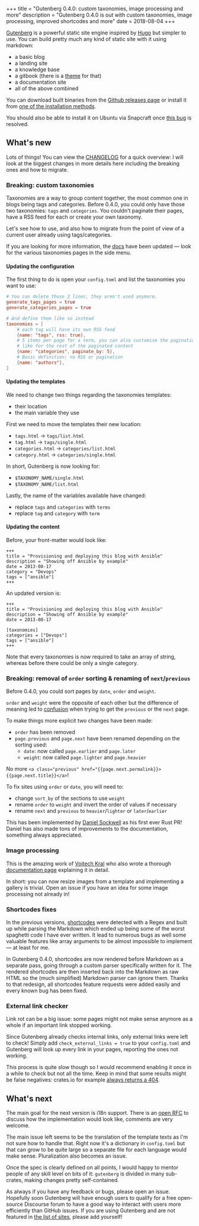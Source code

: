 +++
title = "Gutenberg 0.4.0: custom taxonomies, image processing and more"
description = "Gutenberg 0.4.0 is out with custom taxonomies, image processing, improved shortcodes and more"
date = 2018-08-04
+++

[Gutenberg](https://github.com/Keats/gutenberg) is a powerful static site engine inspired by [Hugo](https://gohugo.io/) but simpler to use.
You can build pretty much any kind of static site with it using markdown:

- a basic blog
- a landing site
- a knowledge base
- a gitbook (there is a [theme](https://github.com/Keats/book) for that)
- a documentation site
- all of the above combined

You can download built binaries from the [Github releases page](https://github.com/Keats/gutenberg/releases) or install
it from [one of the installation methods](https://www.getgutenberg.io/documentation/getting-started/installation/).

You should also be able to install it on Ubuntu via Snapcraft once [this bug](https://forum.snapcraft.io/t/the-rust-plugin-sets-an-invalid-manifest-path/6565/6)
is resolved.

## What's new

Lots of things! You can view the [CHANGELOG](https://github.com/Keats/gutenberg/blob/master/CHANGELOG.md) for
a quick overview: I will look at the biggest changes in more details here including the breaking ones and how to migrate.

### Breaking: custom taxonomies
Taxonomies are a way to group content together, the most common one in blogs being tags and categories.
Before 0.4.0, you could only have those two taxonomies: `tags` and `categories`. You
couldn't paginate their pages, have a RSS feed for each or create your own taxonomy.

Let's see how to use, and also how to migrate from the point of view of a current user
already using tags/categories.

If you are looking for more information, the [docs](https://www.getgutenberg.io/documentation/content/taxonomies/) have been updated — look
for the various taxonomies pages in the side menu.

#### Updating the configuration
The first thing to do is open your `config.toml` and list the taxonomies you want to use:

```toml
# You can delete those 2 lines, they aren't used anymore.
generate_tags_pages = true
generate_categories_pages = true

# And define them like so instead
taxonomies = [
    # each tag will have its own RSS feed
    {name: "tags", rss: true},
    # 5 items per page for a term, you can also customise the pagination path
    # like for the rest of the paginated content
    {name: "categories", paginate_by: 5},
    # Basic definition: no RSS or pagination
    {name: "authors"},
]
```

#### Updating the templates
We need to change two things regarding the taxonomies templates:

- their location
- the main variable they use

 First we need to move the templates their new location:

- `tags.html` -> `tags/list.html`
- `tag.html` -> `tags/single.html`
- `categories.html` -> `categories/list.html`
- `category.html` -> `categories/single.html`

In short, Gutenberg is now looking for:

- `$TAXONOMY_NAME/single.html`
- `$TAXONOMY_NAME/list.html`

Lastly, the name of the variables available have changed:

- replace `tags` and `categories` with `terms`
- replace `tag` and `category` with `term`

#### Updating the content
Before, your front-matter would look like:

```
+++
title = "Provisioning and deploying this blog with Ansible"
description = "Showing off Ansible by example"
date = 2013-08-17
category = "Devops"
tags = ["ansible"]
+++
```

An updated version is:

```
+++
title = "Provisioning and deploying this blog with Ansible"
description = "Showing off Ansible by example"
date = 2013-08-17

[taxonomies]
categories = ["Devops"]
tags = ["ansible"]
+++
```

Note that every taxonomies is now required to take an array of string, whereas before
there could be only a single category.

### Breaking: removal of `order` sorting & renaming of `next`/`previous`
Before 0.4.0, you could sort pages by `date`, `order` and `weight`.

`order` and `weight` were the opposite of each other but the difference of meaning led
to [confusion](https://github.com/Keats/gutenberg/issues/338) when trying to get the `previous` or the `next` page.

To make things more explicit two changes have been made:

- `order` has been removed
- `page.previous` and `page.next` have been renamed depending on the sorting used:
    - `date`: now called `page.earlier` and `page.later`
    - `weight`: now called `page.lighter` and `page.heavier`

No more `<a class="previous" href="{{page.next.permalink}}>{{page.next.title}}</a>`!

To fix sites using `order` or `date`, you will need to:

- change `sort_by` of the sections to use `weight`
- rename `order` to `weight` and invert the order of values if necessary
- rename `next` and `previous` to `heavier`/`lighter` or `later`/`earlier`

This has been implemented by [Daniel Sockwell](https://github.com/codesections) as his first ever Rust PR!
Daniel has also made tons of improvements to the documentation, something always appreciated.

### Image processing

This is the amazing work of [Vojtech Kral](https://github.com/vojtechkral) who also wrote
a thorough [documentation page](https://www.getgutenberg.io/documentation/content/image-processing/) explaining it in detail.

In short: you can now resize images from a template and implementing a gallery is trivial. Open an issue if you have an idea for
some image processing not already in!

### Shortcodes fixes
In the previous versions, [shortcodes](https://www.getgutenberg.io/documentation/content/shortcodes/) were detected with a Regex and built up
while parsing the Markdown which ended up being some of the worst spaghetti code I have ever written.
It lead to numerous bugs as well some valuable features like array arguments to be almost impossible to implement — at least for me.


In Gutenberg 0.4.0, shortcodes are now rendered before Markdown as a separate pass, going through a custom parser specifically written for it.
The rendered shortcodes are then inserted back into the Markdown as raw HTML so the (much simplified) Markdown parser can ignore them.
Thanks to that redesign, all shortcodes feature requests were added easily and every known bug has been fixed.

### External link checker
Link rot can be a big issue: some pages might not make sense anymore as a whole if an important link stopped working.

Since Gutenberg already checks internal links, only external links were left to check!
Simply add `check_external_links = true` to your `config.toml` and Gutenberg will look up every link in your pages, reporting the ones
not working.

This process is quite slow though so I would recommend enabling it once in a while to check but not all the time.
Keep in mind that some results might be false negatives: crates.io for example [always returns a 404](https://github.com/rust-lang/crates.io/issues/788).

## What's next

The main goal for the next version is i18n support. There is an [open RFC](https://github.com/Keats/gutenberg/pull/111) to
discuss how the implementation would look like, comments are very welcome.

The main issue left seems to be the translation of the template texts as I'm not sure how to handle that.
Right now it's a dictionary in `config.toml` but that can grow to be quite large so a separate file for each language
would make sense. Pluralization also becomes an issue.

Once the spec is clearly defined on all points, I would happy to mentor people of any skill level on bits of it: `gutenberg` is divided in
many sub-crates, making changes pretty self-contained.

As always if you have any feedback or bugs, please open an issue. Hopefully soon Gutenberg will have enough users
to qualify for a free open-source Discourse forum to have a good way to interact with users more efficiently than GitHub issues.
If you are using Gutenberg and are not featured in [the list of sites](https://github.com/Keats/gutenberg/blob/master/EXAMPLES.md), please
add yourself!

